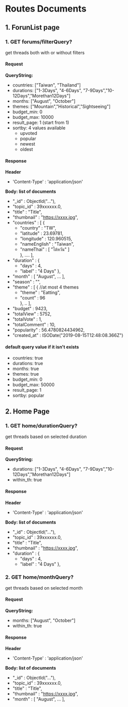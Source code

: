 # Routes Documents
## 1. ForunList page
### 1. GET forums/filterQuery?
get threads both with or without filters

#### Request
**QueryString:**
- countries: ["Taiwan", "Thailand"]
- durations: ["1-3Days", "4-6Days", "7-9Days","10-12Days","Morethan12Days"]
- months: ["August", "October"]
- themes: ["Mountain","Historical","Sightseeing"]
- budget_min: 0
- budget_max: 10000
- result_page: 1 (start from 1)
- sortby: 4 values available
    - upvoted
    - popular
    - newest
    - oldest

#### Response
**Header**
- 'Content-Type' : 'application/json'

**Body: list of documents**
- "_id" : ObjectId("..."),
- "topic_id" : 39xxxxxx.0,
- "title" : "Title",
- "thumbnail" : "https://xxxx.jpg",
- "countries" : [ 
        {
    - "country" : "TW",
    - "latitude" : 23.69781,
    - "longitude" : 120.960515,
    - "nameEnglish" : "Taiwan",
    - "nameThai" : [  "ไต้หวัน" ] <br>
        }, ....
    ],
- "duration" : {
    - "days" : 4,
    - "label" : "4 Days"
    },
- "month" : [ "August", ... ],
- "season" : "",
- "theme" : [ 
        { //at most 4 themes
    - "theme" : "Eatting",
    - "count" : 96 <br>
        }, 
        ..
    ],
- "budget" : 9423,
- "totalView" : 5752,
- "totalVote" : 1,
- "totalComment" : 10,
- "popularity" : 56.4780824434962,
- "created_at" : ISODate("2019-08-15T12:48:08.366Z")

#### default query value if it isn't exists
- countries: true
- durations: true
- months: true
- themes: true
- budget_min: 0
- budget_max: 50000
- result_page: 1
- sortby: popular

## 2. Home Page
### 1. GET home/durationQuery?
get threads based on selected duration

#### Request
**QueryString:**
- durations: ["1-3Days", "4-6Days", "7-9Days","10-12Days","Morethan12Days"]
- within_th: true

#### Response
**Header**
- 'Content-Type' : 'application/json'

**Body: list of documents**
- "_id" : ObjectId("..."),
- "topic_id" : 39xxxxxx.0,
- "title" : "Title",
- "thumbnail" : "https://xxxx.jpg",
- "duration" : {
    - "days" : 4,
    - "label" : "4 Days"
    },

### 2. GET home/monthQuery?
get threads based on selected month

#### Request
**QueryString:**
- months: ["August", "October"]
- within_th: true

#### Response
**Header**
- 'Content-Type' : 'application/json'

**Body: list of documents**
- "_id" : ObjectId("..."),
- "topic_id" : 39xxxxxx.0,
- "title" : "Title",
- "thumbnail" : "https://xxxx.jpg",
- "month" : [ "August", ... ],